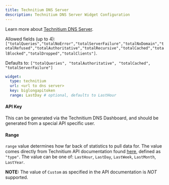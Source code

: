 ```yaml
---
title: Technitium DNS Server
description: Technitium DNS Server Widget Configuration
---
```


Learn more about [Technitium DNS Server](https://technitium.com/dns/).

Allowed fields (up to 4): `["totalQueries","totalNoError","totalServerFailure","totalNxDomain","totalRefused","totalAuthoritative","totalRecursive","totalCached","totalBlocked","totalDropped","totalClients"]`.

Defaults to: `["totalQueries", "totalAuthoritative", "totalCached", "totalServerFailure"]`

```yaml
widget:
  type: technitium
  url: <url to dns server>
  key: biglongapitoken
  range: LastDay # optional, defaults to LastHour
```

#### API Key

This can be generated via the Technitium DNS Dashboard, and should be generated from a special API specific user.

#### Range

`range` value determines how far back of statistics to pull data for. The value comes directly from Technitium API documentation found [here](https://github.com/TechnitiumSoftware/DnsServer/blob/master/APIDOCS.md#dashboard-api-calls), defined as `"type"`. The value can be one of: `LastHour`, `LastDay`, `LastWeek`, `LastMonth`, `LastYear`.

**NOTE:** The value of `Custom` as specified in the API documentation is _NOT_ supported.

